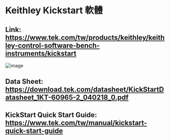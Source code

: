 # Keithley Kickstart 軟體

## Link: https://www.tek.com/tw/products/keithley/keithley-control-software-bench-instruments/kickstart

![image](https://user-images.githubusercontent.com/55008636/187632918-2555f4b5-b078-4fce-92b3-44610910575d.png)


## Data Sheet: https://download.tek.com/datasheet/KickStartDatasheet_1KT-60965-2_040218_0.pdf

## KickStart Quick Start Guide: https://www.tek.com/tw/manual/kickstart-quick-start-guide



